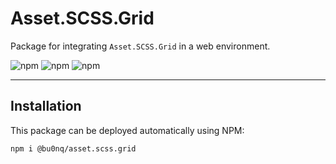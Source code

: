 # Asset.SCSS.Grid

Package for integrating `Asset.SCSS.Grid` in a web environment.

![npm](https://img.shields.io/npm/v/@bu0nq/asset.scss.functions?style=for-the-badge)
![npm](https://img.shields.io/npm/dm/@bu0nq/asset.scss.functions?style=for-the-badge)
![npm](https://img.shields.io/npm/dt/@bu0nq/asset.scss.functions?style=for-the-badge)
___

## Installation

This package can be deployed automatically using NPM:

```
npm i @bu0nq/asset.scss.grid
```
